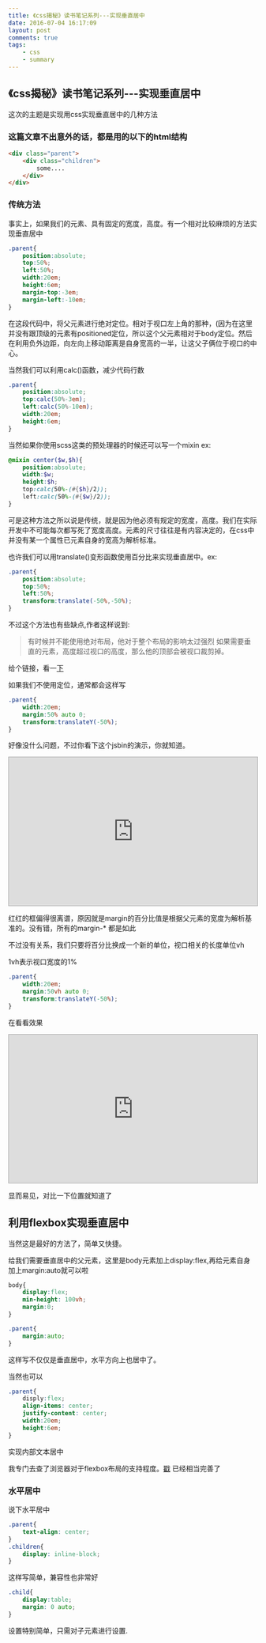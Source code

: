 ```yaml
---
title: 《css揭秘》读书笔记系列---实现垂直居中
date: 2016-07-04 16:17:09
layout: post
comments: true
tags:
    - css
    - summary
---
```


## 《css揭秘》读书笔记系列---实现垂直居中

这次的主题是实现用css实现垂直居中的几种方法

### 这篇文章不出意外的话，都是用的以下的html结构

```html
<div class="parent">
    <div class="children">
        some....
    </div>        
</div>
```

<!--more-->

### 传统方法

事实上，如果我们的元素、具有固定的宽度，高度。有一个相对比较麻烦的方法实现垂直居中

```css
.parent{
    position:absolute;
    top:50%;
    left:50%;
    width:20em;
    height:6em;
    margin-top:-3em;
    margin-left:-10em;
}
```
在这段代码中，将父元素进行绝对定位。相对于视口左上角的那种，(因为在这里并没有跟顶级的元素有positioned定位，所以这个父元素相对于body定位。然后在利用负外边距，向左向上移动距离是自身宽高的一半，让这父子俩位于视口的中心。

当然我们可以利用calc()函数，减少代码行数

```css
.parent{
    position:absolute;
    top:calc(50%-3em);
    left:calc(50%-10em);
    width:20em;
    height:6em;
}
```
当然如果你使用scss这类的预处理器的时候还可以写一个mixin ex:

```scss
@mixin center($w,$h){
    position:absolute;
    width:$w;
    height:$h;
    top:calc(50%-(#{$h}/2));
    left:calc(50%-(#{$w}/2));
}

```
可是这种方法之所以说是传统，就是因为他必须有规定的宽度，高度。我们在实际开发中不可能每次都写死了宽度高度。元素的尺寸往往是有内容决定的，在css中并没有某一个属性已元素自身的宽高为解析标准。

也许我们可以用translate()变形函数使用百分比来实现垂直居中。ex:

```css
.parent{
    position:absolute;
    top:50%;
    left:50%;
    transform:translate(-50%,-50%);
}    
```
不过这个方法也有些缺点,作者这样说到:

> 有时候并不能使用绝对布局，他对于整个布局的影响太过强烈
  如果需要垂直的元素，高度超过视口的高度，那么他的顶部会被视口裁剪掉。

给个链接，看一[下](http://dabblet.com/gist/cd12fac0e18bb27fb62d)  

如果我们不使用定位，通常都会这样写

```css
.parent{
    width:20em;
    margin:50% auto 0;
    transform:translateY(-50%);
}
```
好像没什么问题，不过你看下这个jsbin的演示，你就知道。

<iframe class="" id="" data-url="http://jsbin.com/zuzive/1/edit?html,css,output" src="http://jsbin.com/zuzive/1/edit?html,css,output" style="border: 1px solid rgb(170, 170, 170); width: 100%; min-height: 300px; height: 30px;"></iframe>

红红的框偏得很离谱，原因就是margin的百分比值是根据父元素的宽度为解析基准的。没有错，所有的margin-* 都是如此

不过没有关系，我们只要将百分比换成一个新的单位，视口相关的长度单位vh

1vh表示视口宽度的1%

```css
.parent{
    width:20em;
    margin:50vh auto 0;
    transform:translateY(-50%);
}
```

在看看效果

<iframe class="" id="" data-url="http://jsbin.com/zuzive/3/edit?html,css,output" src="http://jsbin.com/zuzive/3/edit?html,css,output" style="border: 1px solid rgb(170, 170, 170); width: 100%; min-height: 300px; height: 30px;"></iframe>

显而易见，对比一下位置就知道了

## 利用flexbox实现垂直居中

当然这是最好的方法了，简单又快捷。

给我们需要垂直居中的父元素，这里是body元素加上display:flex,再给元素自身加上margin:auto就可以啦

```css
body{
    display:flex;
    min-height: 100vh;
    margin:0;
}

.parent{
    margin:auto;
}
```
这样写不仅仅是垂直居中，水平方向上也居中了。

当然也可以

```css
.parent{
    disply:flex;
    align-items: center;
    justify-content: center;
    width:20em;
    height:6em;
}
```
实现内部文本居中

我专门去查了浏览器对于flexbox布局的支持程度。[戳](http://caniuse.com/#feat=flexbox) 已经相当完善了

### 水平居中

说下水平居中

```css
.parent{
    text-align: center;
}
.children{
    display: inline-block;
}
```
这样写简单，兼容性也非常好

```css
.child{
    display:table;
    margin: 0 auto;
}
```

设置特别简单，只需对子元素进行设置.

